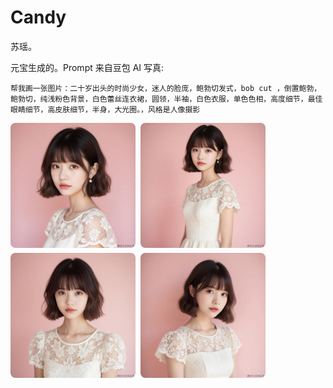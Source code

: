 # Candy
苏瑶。

元宝生成的。Prompt 来自豆包 AI 写真:
```
帮我画一张图片：二十岁出头的时尚少女，迷人的脸庞，鲍勃切发式，bob cut ，倒置鲍勃，鲍勃切，纯浅粉色背景，白色蕾丝连衣裙，圆领，半袖，白色衣服，单色色相，高度细节，最佳眼睛细节，高皮肤细节，半身，大光圈。，风格是人像摄影
```

<div style="display: flex; flex-wrap: wrap;">
  <img src='./1.png' style="margin: 0 8px 8px 0;width: 200px;height: 200px; border-radius: 8px;" />
  <img src='./2.png' style="margin: 0 8px 8px 0;width: 200px;height: 200px; border-radius: 8px;" />
  <img src='./3.png' style="margin: 0 8px 8px 0;width: 200px;height: 200px; border-radius: 8px;" />
  <img src='./4.png' style="margin: 0 8px 8px 0;width: 200px;height: 200px; border-radius: 8px;" />
</div>



